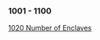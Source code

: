 ### 1001 - 1100
[1020 Number of Enclaves](https://github.com/srdczk/leetcode/tree/master/src/a0901_1000/A1020.java)
